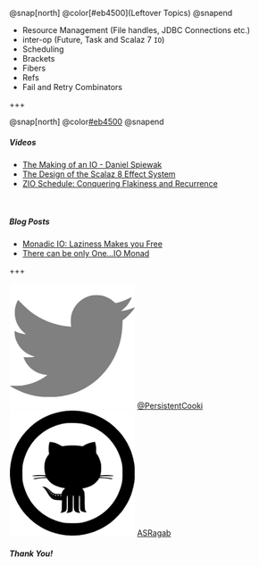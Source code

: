 @snap[north]
@color[#eb4500](Leftover Topics)
@snapend

- Resource Management (File handles, JDBC Connections etc.)
- inter-op (Future, Task and Scalaz 7 `IO`)
- Scheduling
- Brackets 
- Fibers
- Refs
- Fail and Retry Combinators

+++

@snap[north]
@color[#eb4500](Resources)
@snapend

##### Videos
- [The Making of an IO - Daniel Spiewak](https://www.youtube.com/watch?v=g_jP47HFpWA&t=380s)
- [The Design of the Scalaz 8 Effect System](https://www.youtube.com/watch?v=wi_vLNULh9Y)
- [ZIO Schedule: Conquering Flakiness and Recurrence](https://www.youtube.com/watch?v=onQSHiafAY8)

<br/>

##### Blog Posts
- [Monadic IO: Laziness Makes you Free](https://underscore.io/blog/posts/2015/04/28/monadic-io-laziness-makes-you-free.html)
- [There can be only One...IO Monad](http://degoes.net/articles/only-one-io)

+++

![Twitter](assets/img/twitter-gray.png) [@PersistentCooki](https://twitter.com/PersistentCooki)
![Github](assets/img/github.png) [ASRagab](https://github.com/ASRagab)


##### Thank You!